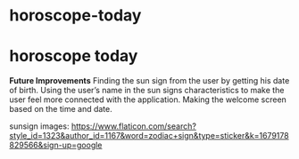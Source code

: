 # horoscope-today
 # horoscope today

**Future Improvements**
Finding the sun sign from the user by getting his date of birth.
Using the user’s name in the sun signs characteristics to make the user feel more connected with the application.
Making the welcome screen based on the time and date. 

sunsign images:  https://www.flaticon.com/search?style_id=1323&author_id=1167&word=zodiac+sign&type=sticker&k=1679178829566&sign-up=google

